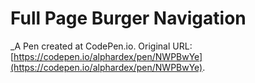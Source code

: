 # Full Page Burger Navigation
 _A Pen created at CodePen.io. Original URL: [https://codepen.io/alphardex/pen/NWPBwYe](https://codepen.io/alphardex/pen/NWPBwYe).

 